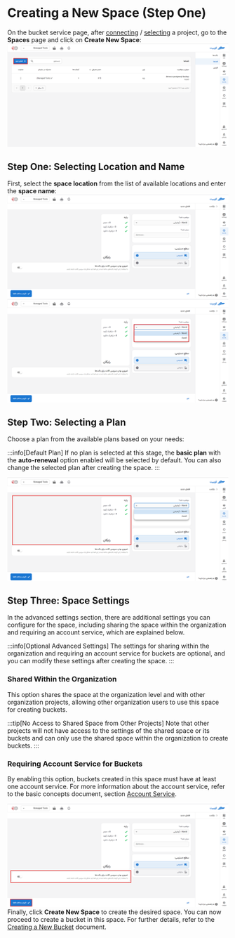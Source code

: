 # Creating a New Space (Step One)

On the bucket service page, after [connecting](../getting-started#bind-project) / [selecting](../getting-started#select-project) a project, go to the **Spaces** page and click on **Create New Space**:
![Space: new space btn](img/new-space-btn.png)

## Step One: Selecting Location and Name

First, select the **space location** from the list of available locations and enter the **space name**:
![Space: new space form](img/new-space-form.png)
![Space: new space location list](img/new-space-location-list.png)

## Step Two: Selecting a Plan

Choose a plan from the available plans based on your needs:

:::info[Default Plan]
If no plan is selected at this stage, the **basic plan** with the **auto-renewal** option enabled will be selected by default. You can also change the selected plan after creating the space.
:::

![Space: new space plan list](img/new-space-plan.png)

## Step Three: Space Settings

In the advanced settings section, there are additional settings you can configure for the space, including sharing the space within the organization and requiring an account service, which are explained below.

:::info[Optional Advanced Settings]
The settings for sharing within the organization and requiring an account service for buckets are optional, and you can modify these settings after creating the space.
:::

### Shared Within the Organization

This option shares the space at the organization level and with other organization projects, allowing other organization users to use this space for creating buckets.

:::tip[No Access to Shared Space from Other Projects]
Note that other projects will not have access to the settings of the shared space or its buckets and can only use the shared space within the organization to create buckets.
:::

### Requiring Account Service for Buckets

By enabling this option, buckets created in this space must have at least one account service.
For more information about the account service, refer to the basic concepts document, section [Account Service](../#service-account).

![Space: space advanced settings](img/space-advanced-settings.png)
Finally, click **Create New Space** to create the desired space. You can now proceed to create a bucket in this space. For further details, refer to the [Creating a New Bucket](../create-bucket) document.
